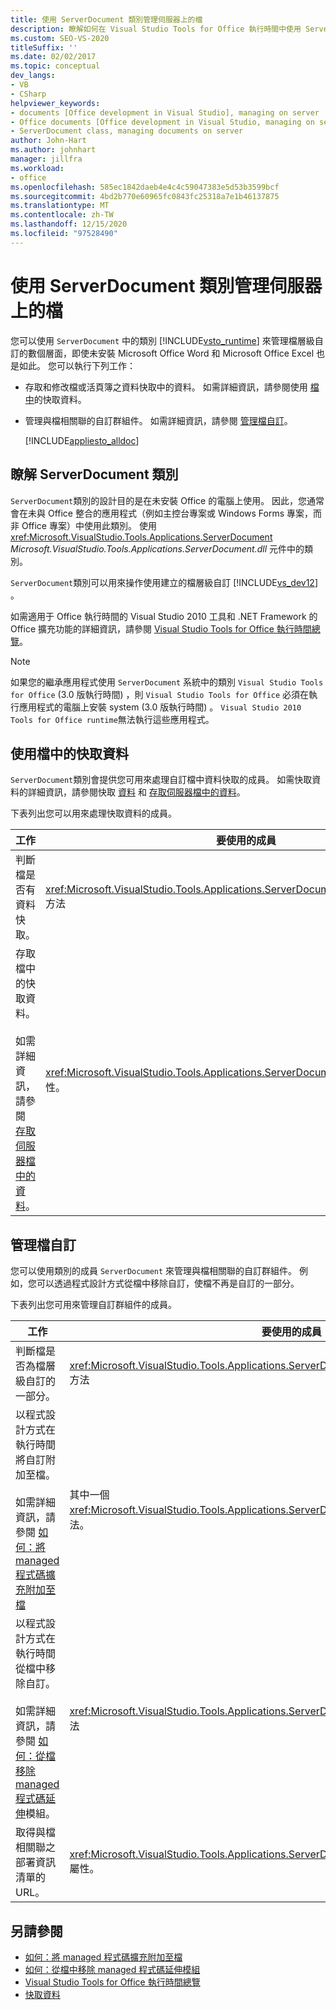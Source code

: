```yaml
---
title: 使用 ServerDocument 類別管理伺服器上的檔
description: 瞭解如何在 Visual Studio Tools for Office 執行時間中使用 ServerDocument 類別，以管理檔層級自訂的數個層面。
ms.custom: SEO-VS-2020
titleSuffix: ''
ms.date: 02/02/2017
ms.topic: conceptual
dev_langs:
- VB
- CSharp
helpviewer_keywords:
- documents [Office development in Visual Studio], managing on server
- Office documents [Office development in Visual Studio, managing on server
- ServerDocument class, managing documents on server
author: John-Hart
ms.author: johnhart
manager: jillfra
ms.workload:
- office
ms.openlocfilehash: 585ec1842daeb4e4c4c59047383e5d53b3599bcf
ms.sourcegitcommit: 4bd2b770e60965fc0843fc25318a7e1b46137875
ms.translationtype: MT
ms.contentlocale: zh-TW
ms.lasthandoff: 12/15/2020
ms.locfileid: "97528490"
---
```

# <a name="manage-documents-on-a-server-by-using-the-serverdocument-class"></a>使用 ServerDocument 類別管理伺服器上的檔
  您可以使用 `ServerDocument` 中的類別 [!INCLUDE[vsto_runtime](../vsto/includes/vsto-runtime-md.md)] 來管理檔層級自訂的數個層面，即使未安裝 Microsoft Office Word 和 Microsoft Office Excel 也是如此。 您可以執行下列工作：

- 存取和修改檔或活頁簿之資料快取中的資料。 如需詳細資訊，請參閱使用 [檔中](#CachedData)的快取資料。

- 管理與檔相關聯的自訂群組件。 如需詳細資訊，請參閱 [管理檔自訂](#CustomizationInfo)。

  [!INCLUDE[appliesto_alldoc](../vsto/includes/appliesto-alldoc-md.md)]

## <a name="understand-the-serverdocument-class"></a>瞭解 ServerDocument 類別
 `ServerDocument`類別的設計目的是在未安裝 Office 的電腦上使用。 因此，您通常會在未與 Office 整合的應用程式（例如主控台專案或 Windows Forms 專案，而非 Office 專案）中使用此類別。 使用 <xref:Microsoft.VisualStudio.Tools.Applications.ServerDocument> *Microsoft.VisualStudio.Tools.Applications.ServerDocument.dll* 元件中的類別。

 `ServerDocument`類別可以用來操作使用建立的檔層級自訂 [!INCLUDE[vs_dev12](../vsto/includes/vs-dev12-md.md)] 。

 如需適用于 Office 執行時間的 Visual Studio 2010 工具和 .NET Framework 的 Office 擴充功能的詳細資訊，請參閱 [Visual Studio Tools for Office 執行時間總覽](../vsto/visual-studio-tools-for-office-runtime-overview.md)。

> [!NOTE]
> 如果您的繼承應用程式使用 `ServerDocument` 系統中的類別 `Visual Studio Tools for Office` (3.0 版執行時間) ，則 `Visual Studio Tools for Office` 必須在執行應用程式的電腦上安裝 system (3.0 版執行時間) 。 `Visual Studio 2010 Tools for Office runtime`無法執行這些應用程式。

## <a name="work-with-cached-data-in-the-document"></a><a name="CachedData"></a> 使用檔中的快取資料
 `ServerDocument`類別會提供您可用來處理自訂檔中資料快取的成員。 如需快取資料的詳細資訊，請參閱快取 [資料](../vsto/caching-data.md) 和 [存取伺服器檔中的資料](../vsto/accessing-data-in-documents-on-the-server.md)。

 下表列出您可以用來處理快取資料的成員。

|工作|要使用的成員|
|----------|-------------------|
|判斷檔是否有資料快取。|<xref:Microsoft.VisualStudio.Tools.Applications.ServerDocument.IsCacheEnabled%2A> 方法|
|存取檔中的快取資料。<br /><br /> 如需詳細資訊，請參閱 [存取伺服器檔中的資料](../vsto/accessing-data-in-documents-on-the-server.md)。|<xref:Microsoft.VisualStudio.Tools.Applications.ServerDocument.CachedData%2A> 屬性。|

## <a name="manage-the-document-customization"></a><a name="CustomizationInfo"></a> 管理檔自訂
 您可以使用類別的成員 `ServerDocument` 來管理與檔相關聯的自訂群組件。 例如，您可以透過程式設計方式從檔中移除自訂，使檔不再是自訂的一部分。

 下表列出您可用來管理自訂群組件的成員。

|工作|要使用的成員|
|----------|-------------------|
|判斷檔是否為檔層級自訂的一部分。|<xref:Microsoft.VisualStudio.Tools.Applications.ServerDocument.GetCustomizationVersion%2A> 方法|
|以程式設計方式在執行時間將自訂附加至檔。<br /><br /> 如需詳細資訊，請參閱 [如何：將 managed 程式碼擴充附加至檔](../vsto/how-to-attach-managed-code-extensions-to-documents.md)|其中一個 <xref:Microsoft.VisualStudio.Tools.Applications.ServerDocument.AddCustomization%2A> 方法。|
|以程式設計方式在執行時間從檔中移除自訂。<br /><br /> 如需詳細資訊，請參閱 [如何：從檔移除 managed 程式碼延伸](../vsto/how-to-remove-managed-code-extensions-from-documents.md)模組。|<xref:Microsoft.VisualStudio.Tools.Applications.ServerDocument.RemoveCustomization%2A> 方法|
|取得與檔相關聯之部署資訊清單的 URL。|<xref:Microsoft.VisualStudio.Tools.Applications.ServerDocument.DeploymentManifestUrl%2A> 屬性。|

## <a name="see-also"></a>另請參閱
- [如何：將 managed 程式碼擴充附加至檔](../vsto/how-to-attach-managed-code-extensions-to-documents.md)
- [如何：從檔中移除 managed 程式碼延伸模組](../vsto/how-to-remove-managed-code-extensions-from-documents.md)
- [Visual Studio Tools for Office 執行時間總覽](../vsto/visual-studio-tools-for-office-runtime-overview.md)
- [快取資料](../vsto/caching-data.md)
